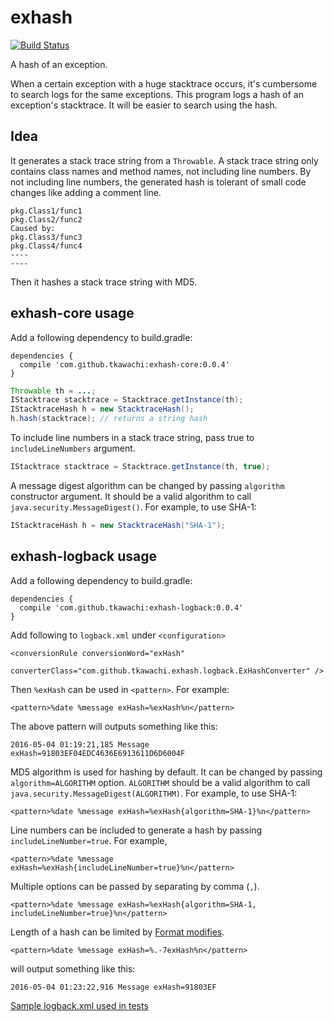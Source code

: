 # exhash

[![Build Status](https://travis-ci.org/tkawachi/exhash.svg?branch=master)](https://travis-ci.org/tkawachi/exhash)

A hash of an exception.

When a certain exception with a huge stacktrace occurs, it's cumbersome to search logs
for the same exceptions. This program logs a hash of an exception's stacktrace.
It will be easier to search using the hash.

## Idea

It generates a stack trace string from a `Throwable`. A stack trace string only contains
class names and method names, not including line numbers. By not including line numbers,
the generated hash is tolerant of small code changes like adding a comment line.

```
pkg.Class1/func1
pkg.Class2/func2
Caused by:
pkg.Class3/func3
pkg.Class4/func4
----
----
```

Then it hashes a stack trace string with MD5.

## exhash-core usage

Add a following dependency to build.gradle:

```
dependencies {
  compile 'com.github.tkawachi:exhash-core:0.0.4'
}
```

```java
Throwable th = ...;
IStacktrace stacktrace = Stacktrace.getInstance(th);
IStacktraceHash h = new StacktraceHash();
h.hash(stacktrace); // returns a string hash
```

To include line numbers in a stack trace string, pass true to `includeLineNumbers`
argument.

```java
IStacktrace stacktrace = Stacktrace.getInstance(th, true);
```

A message digest algorithm can be changed by passing `algorithm` constructor argument.
It should be a valid algorithm to call `java.security.MessageDigest()`.
For example, to use SHA-1:

```java
IStacktraceHash h = new StacktraceHash("SHA-1");
```

## exhash-logback usage

Add a following dependency to build.gradle:

```
dependencies {
  compile 'com.github.tkawachi:exhash-logback:0.0.4'
}
```

Add following to `logback.xml` under `<configuration>`

```
<conversionRule conversionWord="exHash"
                converterClass="com.github.tkawachi.exhash.logback.ExHashConverter" />
```

Then `%exHash` can be used in `<pattern>`. For example:

```
<pattern>%date %message exHash=%exHash%n</pattern>
```

The above pattern will outputs something like this:

```
2016-05-04 01:19:21,185 Message exHash=91803EF04EDC4636E6913611D6D6004F
```

MD5 algorithm is used for hashing by default. It can be changed by
passing `algorithm=ALGORITHM` option. `ALGORITHM` should be a valid algorithm
to call `java.security.MessageDigest(ALGORITHM)`. For example, to use SHA-1:

```
<pattern>%date %message exHash=%exHash{algorithm=SHA-1}%n</pattern>
```

Line numbers can be included to generate a hash by passing `includeLineNumber=true`.
For example,

```
<pattern>%date %message exHash=%exHash{includeLineNumber=true}%n</pattern>
```

Multiple options can be passed by separating by comma (`,`).

```
<pattern>%date %message exHash=%exHash{algorithm=SHA-1, includeLineNumber=true}%n</pattern>
```

Length of a hash can be limited by [Format modifies](http://logback.qos.ch/manual/layouts.html#formatModifiers).

```
<pattern>%date %message exHash=%.-7exHash%n</pattern>
```

will output something like this:

```
2016-05-04 01:23:22,916 Message exHash=91803EF
```

[Sample logback.xml used in tests](https://github.com/tkawachi/logback-exhash/blob/master/logback/src/test/resources/logback-test.xml)
